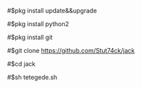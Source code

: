 
#$pkg install update&&upgrade

#$pkg install python2

#$pkg install git

#$git clone https://github.com/Stut74ck/jack

#$cd jack

#$sh tetegede.sh
